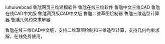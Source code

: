 luhuiwebcad
鲁虺网页三维建模软件
鲁虺在线三维软件
鲁虺中文三维CAD
鲁虺在线CAD中文版
鲁虺网页版CAD中文版
鲁虺二维草图绘制器
鲁虺三维造型计算器
鲁虺几何约束求解器

鲁虺在线三维CAD中文版，支持二维草图绘制和三维造型计算，支持几何约束求解，在线免费使用，
